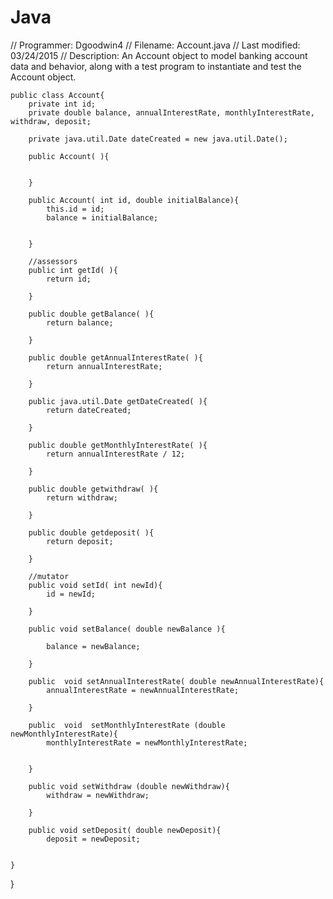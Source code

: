 # Java
// Programmer: Dgoodwin4 
// Filename: Account.java 
// Last modified: 03/24/2015 
// Description: An Account object to model banking account data and behavior, along with a test program to instantiate and test the Account object.


  
    public class Account{
		private int id;
		private double balance, annualInterestRate, monthlyInterestRate, withdraw, deposit;
		
		private java.util.Date dateCreated = new java.util.Date();
		
		public Account( ){


		}

		public Account( int id, double initialBalance){
			this.id = id;
			balance = initialBalance;
			
			
		}
		
		//assessors
		public int getId( ){
			return id;
			
		}
		
		public double getBalance( ){
			return balance;
			
		}
		
		public double getAnnualInterestRate( ){
			return annualInterestRate;
			
		}
				
		public java.util.Date getDateCreated( ){
			return dateCreated;
			
		}
	
		public double getMonthlyInterestRate( ){
			return annualInterestRate / 12;
		
		}
		
		public double getwithdraw( ){
			return withdraw;
			
		}
		
		public double getdeposit( ){
			return deposit;
			
		}
		
		//mutator
		public void setId( int newId){
			id = newId;		
			
		}
		
		public void setBalance( double newBalance ){

			balance = newBalance;
			
		}		
		
		public  void setAnnualInterestRate( double newAnnualInterestRate){
			annualInterestRate = newAnnualInterestRate;
		
		}
		
		public  void  setMonthlyInterestRate (double newMonthlyInterestRate){
 			monthlyInterestRate = newMonthlyInterestRate;
			
			
		}
		
		public void setWithdraw (double newWithdraw){
			withdraw = newWithdraw;
			
		}
		
		public void setDeposit( double newDeposit){
			deposit = newDeposit;
			
				
	}
		
}	
			
